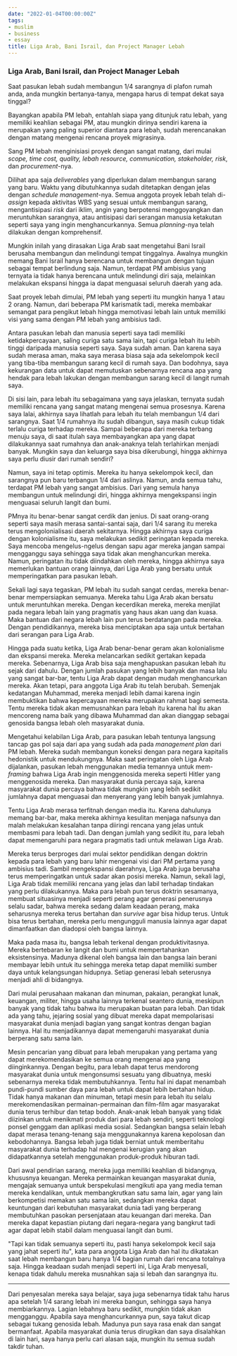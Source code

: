 ```yaml
---
date: "2022-01-04T00:00:00Z"
tags:
- muslim
- business
- essay
title: Liga Arab, Bani Israil, dan Project Manager Lebah
---
```


### Liga Arab, Bani Israil, dan Project Manager Lebah

Saat pasukan lebah sudah membangun 1/4 sarangnya di plafon rumah anda, anda mungkin bertanya-tanya, mengapa harus di tempat dekat saya tinggal? 

Bayangkan apabila PM lebah, entahlah siapa yang ditunjuk ratu lebah, yang memiliki keahlian sebagai PM, atau mungkin dirinya sendiri karena ia merupakan yang paling superior diantara para lebah, sudah merencanakan dengan matang mengenai rencana proyek migrasinya. 

Sang PM lebah menginisiasi proyek dengan sangat matang, dari mulai *scope, time cost, quality, lebah resource, communication, stakeholder, risk*, dan *procurement*-nya. 

Dilihat apa saja *deliverables* yang diperlukan dalam membangun sarang yang baru. Waktu yang dibutuhkannya sudah ditetapkan dengan jelas dengan *schedule management*-nya. Semua anggota proyek lebah telah di-*assign* kepada aktivitas WBS yang sesuai untuk membangun sarang, mengantisipasi *risk* dari iklim, angin yang berpotensi menggoyangkan dan meruntuhkan sarangnya, atau antisipasi dari serangan manusia ketakutan seperti saya yang ingin menghancurkannya. Semua *planning*-nya telah dilakukan dengan komprehensif.

Mungkin inilah yang dirasakan Liga Arab saat mengetahui Bani Israil berusaha membangun dan melindungi tempat tinggalnya. Awalnya mungkin memang Bani Israil hanya berencana untuk membangun dengan tujuan sebagai tempat berlindung saja. Namun, terdapat PM ambisius yang ternyata ia tidak hanya berencana untuk melindungi diri saja, melainkan melakukan ekspansi hingga ia dapat menguasai seluruh daerah yang ada.

Saat proyek lebah dimulai, PM lebah yang seperti itu mungkin hanya 1 atau 2 orang. Namun, dari beberapa PM karismatik tadi, mereka membakar semangat para pengikut lebah hingga memotivasi lebah lain untuk memiliki visi yang sama dengan PM lebah yang ambisius tadi. 

Antara pasukan lebah dan manusia seperti saya tadi memiliki ketidakpercayaan, saling curiga satu sama lain, tapi curiga lebah itu lebih tinggi daripada manusia seperti saya. Saya sudah aman. Dan karena saya sudah merasa aman, maka saya merasa biasa saja ada sekelompok kecil yang tiba-tiba membangun sarang kecil di rumah saya. Dan bodohnya, saya kekurangan data untuk dapat memutuskan sebenarnya rencana apa yang hendak para lebah lakukan dengan membangun sarang kecil di langit rumah saya. 

Di sisi lain, para lebah itu sebagaimana yang saya jelaskan, ternyata sudah memiliki rencana yang sangat matang mengenai semua prosesnya. Karena saya lalai, akhirnya saya lihatlah para lebah itu telah membangun 1/4 dari sarangnya. Saat 1/4 rumahnya itu sudah dibangun, saya masih cukup tidak terlalu curiga terhadap mereka. Sampai beberapa dari mereka terbang menuju saya, di saat itulah saya membayangkan apa yang dapat dilakukannya saat rumahnya dan anak-anaknya telah terlahirkan menjadi banyak. Mungkin saya dan keluarga saya bisa dikerubungi, hingga akhirnya saya perlu diusir dari rumah sendiri?

Namun, saya ini tetap optimis. Mereka itu hanya sekelompok kecil, dan sarangnya pun baru terbangun 1/4 dari aslinya. Namun, anda semua tahu, terdapat PM lebah yang sangat ambisius. Dari yang semula hanya membangun untuk melindungi diri, hingga akhirnya mengekspansi ingin menguasai seluruh langit dan bumi. 

PMnya itu benar-benar sangat cerdik dan jenius. Di saat orang-orang seperti saya masih merasa santai-santai saja, dari 1/4 sarang itu mereka terus mengolonialisasi daerah sekitarnya. Hingga akhirnya saya curiga dengan kolonialisme itu, saya melakukan sedikit peringatan kepada mereka. Saya mencoba mengelus-ngelus dengan sapu agar mereka jangan sampai mengganggu saya sehingga saya tidak akan menghancurkan mereka. Namun, peringatan itu tidak diindahkan oleh mereka, hingga akhirnya saya memerlukan bantuan orang lainnya, dari Liga Arab yang bersatu untuk memperingatkan para pasukan lebah. 

Sekali lagi saya tegaskan, PM lebah itu sudah sangat cerdas, mereka benar-benar mempersiapkan semuanya. Mereka tahu Liga Arab akan bersatu untuk meruntuhkan mereka. Dengan kecerdikan mereka, mereka menjilat pada negara lebah lain yang pragmatis yang haus akan uang dan kuasa. Maka bantuan dari negara lebah lain pun terus berdatangan pada mereka. Dengan pendidikannya, mereka bisa menciptakan apa saja untuk bertahan dari serangan para Liga Arab. 

Hingga pada suatu ketika, Liga Arab benar-benar geram akan kolonialisme dan ekspansi mereka. Mereka melancarkan sedikit gertakan kepada mereka. Sebenarnya, Liga Arab bisa saja menghapuskan pasukan lebah itu sejak dari dahulu. Dengan jumlah pasukan yang lebih banyak dan masa lalu yang sangat bar-bar, tentu Liga Arab dapat dengan mudah menghancurkan mereka. Akan tetapi, para anggota Liga Arab itu telah berubah. Semenjak kedatangan Muhammad, mereka menjadi lebih damai karena ingin membuktikan bahwa kepercayaan mereka merupakan rahmat bagi semesta. Tentu mereka tidak akan memusnahkan para lebah itu karena hal itu akan mencoreng nama baik yang dibawa Muhammad dan akan dianggap sebagai genosida bangsa lebah oleh masyarakat dunia. 

Mengetahui kelabilan Liga Arab, para pasukan lebah tentunya langsung tancap gas pol saja dari apa yang sudah ada pada *management plan* dari PM lebah. Mereka sudah membangun koneksi dengan para negara kapitalis hedonistik untuk mendukungnya. Maka saat peringatan oleh Liga Arab dijalankan, pasukan lebah menggunakan media temannya untuk mem-*framing* bahwa Liga Arab ingin menggenosida mereka seperti Hitler yang menggenosida mereka. Dan masyarakat dunia percaya saja, karena masyarakat dunia percaya bahwa tidak mungkin yang lebih sedikit jumlahnya dapat menguasai dan menyerang yang lebih banyak jumlahnya. 

Tentu Liga Arab merasa terfitnah dengan media itu. Karena dahulunya memang bar-bar, maka mereka akhirnya kesulitan menjaga nafsunya dan malah melakukan kesalahan tanpa diiringi rencana yang jelas untuk membasmi para lebah tadi. Dan dengan jumlah yang sedikit itu, para lebah dapat memengaruhi para negara pragmatis tadi untuk melawan Liga Arab. 

Mereka terus berproges dari mulai sektor pendidikan dengan doktrin kepada para lebah yang baru lahir mengenai visi dari PM pertama yang ambisius tadi. Sambil mengekspansi daerahnya, Liga Arab juga berusaha terus memperingatkan untuk sadar akan posisi mereka. Namun, sekali lagi, Liga Arab tidak memiliki rencana yang jelas dan labil terhadap tindakan yang perlu dilakukannya. Maka para lebah pun terus doktrin sesamanya, membuat situasinya menjadi seperti perang agar generasi penerusnya selalu sadar, bahwa mereka sedang dalam keadaan perang, maka seharusnya mereka terus bertahan dan *survive* agar bisa hidup terus. Untuk bisa terus bertahan, mereka perlu mengungguli manusia lainnya agar dapat dimanfaatkan dan diadopsi oleh bangsa lainnya.  

Maka pada masa itu, bangsa lebah terkenal dengan produktivitasnya. Mereka bertebaran ke langit dan bumi untuk mempertahankan eksistensinya. Madunya dikenal oleh bangsa lain dan bangsa lain berani membayar lebih untuk itu sehingga mereka tetap dapat memiliki sumber daya untuk kelangsungan hidupnya. Setiap generasi lebah seterusnya menjadi ahli di bidangnya. 

Dari mulai perusahaan makanan dan minuman, pakaian, perangkat lunak, keuangan, militer, hingga usaha lainnya terkenal seantero dunia, meskipun banyak yang tidak tahu bahwa itu merupakan buatan para lebah. Dan tidak ada yang tahu, jejaring sosial yang dibuat mereka dapat mempolarisasi masyarakat dunia menjadi bagian yang sangat kontras dengan bagian lainnya. Hal itu menjadikannya dapat memengaruhi masyarakat dunia berperang satu sama lain.

Mesin pencarian yang dibuat para lebah merupakan yang pertama yang dapat merekomendasikan ke semua orang mengenai apa yang diinginkannya.  Dengan begitu, para lebah dapat terus mendorong masyarakat dunia untuk mengonsumsi sesuatu yang dibuatnya, meski sebenarnya mereka tidak membutuhkannya. Tentu hal ini dapat menambah pundi-pundi sumber daya para lebah untuk dapat lebih bertahan hidup. Tidak hanya makanan dan minuman, tetapi mesin para lebah itu selalu merekomendasikan permainan-permainan dan film-film agar masyarakat dunia terus terhibur dan tetap bodoh. Anak-anak lebah banyak yang tidak diizinkan untuk menikmati produk dari para lebah sendiri, seperti teknologi ponsel genggam dan aplikasi media sosial. Sedangkan bangsa selain lebah dapat merasa tenang-tenang saja menggunakannya karena kepolosan dan kebodohannya. Bangsa lebah juga tidak berniat untuk memberitahu masyarakat dunia terhadap hal mengenai kerugian yang akan didapatkannya setelah menggunakan produk-produk hiburan tadi.

Dari awal pendirian sarang, mereka juga memiliki keahlian di bidangnya, khususnya keuangan. Mereka permainkan keuangan masyarakat dunia, mengajak semuanya untuk berspekulasi mengikuti apa yang media teman mereka kendalikan, untuk membangkrutkan satu sama lain, agar yang lain berkompetisi memakan satu sama lain, sedangkan mereka dapat keuntungan dari kebutuhan masyarakat dunia tadi yang berperang membutuhkan pasokan persenjataan atau keuangan dari mereka. Dan mereka dapat kepastian piutang dari negara-negara yang bangkrut tadi agar dapat lebih stabil dalam menguasai langit dan bumi. 

"Tapi kan tidak semuanya seperti itu, pasti hanya sekelompok kecil saja yang jahat seperti itu", kata para anggota Liga Arab dan hal itu dikatakan saat lebah membangun baru hanya 1/4 bagian rumah dari rencana totalnya saja. Hingga keadaan sudah menjadi seperti ini, Liga Arab menyesali, kenapa tidak dahulu mereka musnahkan saja si lebah dan sarangnya itu. 

---

Dari penyesalan mereka saya belajar, saya juga sebenarnya tidak tahu harus apa setelah 1/4 sarang lebah ini mereka bangun, sehingga saya hanya membiarkannya. Lagian lebahnya baru sedikit, mungkin tidak akan mengganggu. Apabila saya menghancurkannya pun, saya takut dicap sebagai tukang genosida lebah. Madunya pun saya rasa enak dan sangat bermanfaat. Apabila masyarakat dunia terus dirugikan dan saya disalahkan di lain hari, saya hanya perlu cari alasan saja, mungkin itu semua sudah takdir tuhan.



 



